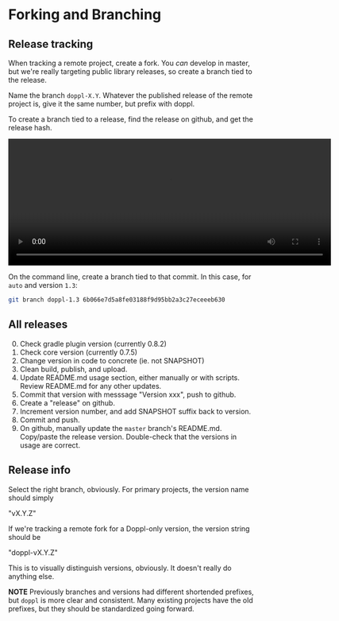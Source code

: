 # Forking and Branching

## Release tracking

When tracking a remote project, create a fork. You *can* develop in master, but we're really targeting public library releases, so create a branch tied to the release.

Name the branch `doppl-X.Y`. Whatever the published release of the remote project is, give it the same number, but prefix with doppl.

To create a branch tied to a release, find the release on github, and get the release hash.

<video
    width="650"
    height="255"
    controls preload
    data-setup='{ "autoplay": true, "preload": "auto" }'>
   <source src="githubrelease.mp4" type='video/mp4' />
  </video>

On the command line, create a branch tied to that commit. In this case, for `auto` and version `1.3`:

```bash
git branch doppl-1.3 6b066e7d5a8fe03188f9d95bb2a3c27eceeeb630
```

## All releases

0. Check gradle plugin version (currently 0.8.2)
0. Check core version (currently 0.7.5)
1. Change version in code to concrete (ie. not SNAPSHOT)
2. Clean build, publish, and upload.
3. Update README.md usage section, either manually or with scripts. Review README.md for any other updates.
4. Commit that version with messsage "Version xxx", push to github.
5. Create a "release" on github.
6. Increment version number, and add SNAPSHOT suffix back to version.
7. Commit and push.
8. On github, manually update the `master` branch's README.md. Copy/paste the release version. Double-check that the versions in usage are correct.

## Release info

Select the right branch, obviously. For primary projects, the version name should simply

"vX.Y.Z"

If we're tracking a remote fork for a Doppl-only version, the version string should be

"doppl-vX.Y.Z"

This is to visually distinguish versions, obviously. It doesn't really do anything else.

**NOTE** Previously branches and versions had different shortended prefixes, but `doppl` is more clear and consistent. Many existing projects have the old prefixes, but they should be standardized going forward.
